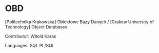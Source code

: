 # OBD

[Politechnika Krakowska] Obiektowe Bazy Danych / [Crakow University of Technology] Object Databases 

Contributor:
Witold Karaś

Languages:
SQL
PL/SQL
